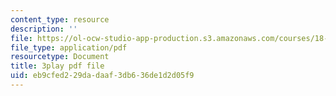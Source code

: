 ```yaml
---
content_type: resource
description: ''
file: https://ol-ocw-studio-app-production.s3.amazonaws.com/courses/18-01-single-variable-calculus-fall-2006/eb9cfed229dadaaf3db636de1d2d05f9_XRkgBWbWvg4.pdf
file_type: application/pdf
resourcetype: Document
title: 3play pdf file
uid: eb9cfed2-29da-daaf-3db6-36de1d2d05f9
---
```

